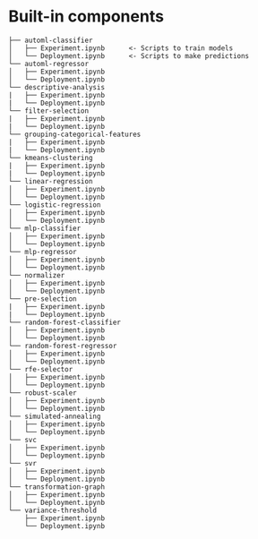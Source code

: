 # Built-in components
    ├── automl-classifier
    │   ├── Experiment.ipynb      <- Scripts to train models
    │   └── Deployment.ipynb      <- Scripts to make predictions
    └── automl-regressor
    │   ├── Experiment.ipynb
    │   └── Deployment.ipynb
    └── descriptive-analysis
    |   ├── Experiment.ipynb
    |   └── Deployment.ipynb
    └── filter-selection
    |   ├── Experiment.ipynb
    |   └── Deployment.ipynb
    └── grouping-categorical-features
    |   ├── Experiment.ipynb
    |   └── Deployment.ipynb
    └── kmeans-clustering
    |   ├── Experiment.ipynb
    |   └── Deployment.ipynb
    └── linear-regression
    │   ├── Experiment.ipynb
    │   └── Deployment.ipynb
    └── logistic-regression
    │   ├── Experiment.ipynb
    │   └── Deployment.ipynb
    └── mlp-classifier
    │   ├── Experiment.ipynb
    │   └── Deployment.ipynb
    └── mlp-regressor
    │   ├── Experiment.ipynb
    │   └── Deployment.ipynb
    └── normalizer
    │   ├── Experiment.ipynb
    │   └── Deployment.ipynb
    └── pre-selection
    |   ├── Experiment.ipynb
    |   └── Deployment.ipynb
    └── random-forest-classifier
    │   ├── Experiment.ipynb
    │   └── Deployment.ipynb
    └── random-forest-regressor
    │   ├── Experiment.ipynb
    │   └── Deployment.ipynb
    └── rfe-selector
    │   ├── Experiment.ipynb
    │   └── Deployment.ipynb
    └── robust-scaler
    │   ├── Experiment.ipynb
    │   └── Deployment.ipynb
    └── simulated-annealing
    │   ├── Experiment.ipynb
    │   └── Deployment.ipynb
    └── svc
    │   ├── Experiment.ipynb
    │   └── Deployment.ipynb
    └── svr
    │   ├── Experiment.ipynb
    │   └── Deployment.ipynb
    └── transformation-graph
    │   ├── Experiment.ipynb
    │   └── Deployment.ipynb
    └── variance-threshold
        ├── Experiment.ipynb
        └── Deployment.ipynb
